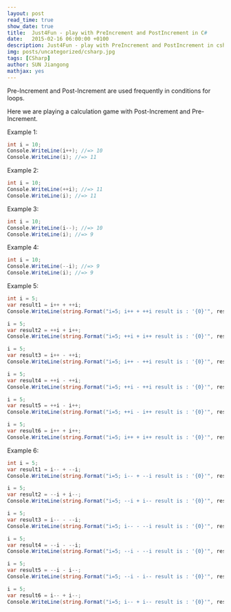 ```yaml
---
layout: post
read_time: true
show_date: true
title:  Just4Fun - play with PreIncrement and PostIncrement in C#
date:   2015-02-16 06:00:00 +0100
description: Just4Fun - play with PreIncrement and PostIncrement in csharp, c#
img: posts/uncategorized/csharp.jpg
tags: [CSharp]
author: SUN Jiangong
mathjax: yes
---
```


Pre-Increment and Post-Increment are used frequently in conditions for loops.

Here we are playing a calculation game with Post-Increment and Pre-Increment.

Example 1:

```csharp
int i = 10;
Console.WriteLine(i++); //=> 10
Console.WriteLine(i); //=> 11
```

Example 2:

```csharp
int i = 10;
Console.WriteLine(++i); //=> 11
Console.WriteLine(i); //=> 11
```

Example 3:

```csharp
int i = 10;
Console.WriteLine(i--); //=> 10
Console.WriteLine(i); //=> 9
```

Example 4:

```csharp
int i = 10;
Console.WriteLine(--i); //=> 9
Console.WriteLine(i); //=> 9
```

Example 5:

```csharp
int i = 5;
var result1 = i++ + ++i;
Console.WriteLine(string.Format("i=5; i++ + ++i result is : '{0}'", result1)); //=> 12

i = 5;
var result2 = ++i + i++;
Console.WriteLine(string.Format("i=5; ++i + i++ result is : '{0}'", result2)); //=> 12

i = 5;
var result3 = i++ - ++i;
Console.WriteLine(string.Format("i=5; i++ - ++i result is : '{0}'", result3)); //=> -2

i = 5;
var result4 = ++i - ++i;
Console.WriteLine(string.Format("i=5; ++i - ++i result is : '{0}'", result4)); //=> -1

i = 5;
var result5 = ++i - i++;
Console.WriteLine(string.Format("i=5; ++i - i++ result is : '{0}'", result5)); //=> 0

i = 5;
var result6 = i++ + i++;
Console.WriteLine(string.Format("i=5; i++ + i++ result is : '{0}'", result6)); //=> 11
```

Example 6:

```csharp
int i = 5;
var result1 = i-- + --i;
Console.WriteLine(string.Format("i=5; i-- + --i result is : '{0}'", result1)); //=> 8

i = 5;
var result2 = --i + i--;
Console.WriteLine(string.Format("i=5; --i + i-- result is : '{0}'", result2)); //=> 8

i = 5;
var result3 = i-- - --i;
Console.WriteLine(string.Format("i=5; i-- - --i result is : '{0}'", result3)); //=> 2

i = 5;
var result4 = --i - --i;
Console.WriteLine(string.Format("i=5; --i - --i result is : '{0}'", result4)); //=> 1

i = 5;
var result5 = --i - i--;
Console.WriteLine(string.Format("i=5; --i - i-- result is : '{0}'", result5)); //=> 0

i = 5;
var result6 = i-- + i--;
Console.WriteLine(string.Format("i=5; i-- + i-- result is : '{0}'", result6)); //=> 9
```
